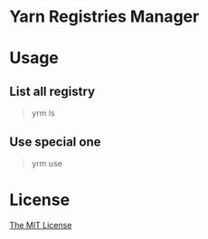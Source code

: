 # Yarn Registries Manager

# Usage

## List all registry

> yrm ls

## Use special one

> yrm use <name>

# License

[The MIT License](https://github.com/DevinDon/yrm/blob/master/LICENSE)

